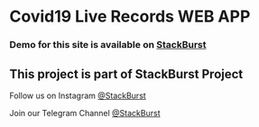 # Covid19 Live Records WEB APP

### Demo for this site is available on <a tagret='_blank' href='https://stackburst.herokuapp.com'>StackBurst</a>

## This project is part of StackBurst Project

Follow us on Instagram <a tagret='_blank' href="https://instagram.com/stackburst">@StackBurst</a>

Join our Telegram Channel <a tagret='_blank' href="https://t.com/stackburst">@StackBurst</a>
